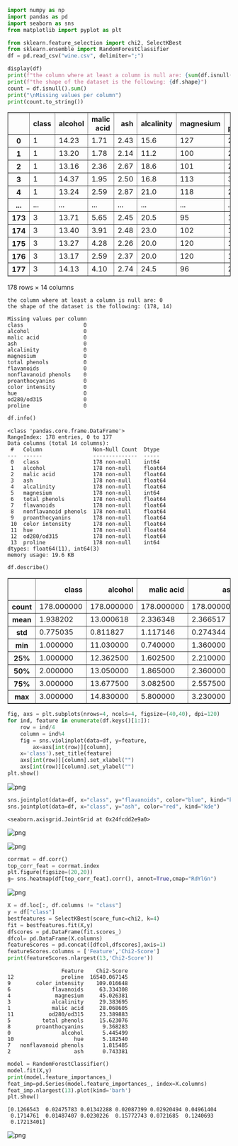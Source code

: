 ```python
import numpy as np
import pandas as pd
import seaborn as sns
from matplotlib import pyplot as plt

from sklearn.feature_selection import chi2, SelectKBest
from sklearn.ensemble import RandomForestClassifier
df = pd.read_csv("wine.csv", delimiter=";")
```


```python
display(df)
print(f"the column where at least a column is null are: {sum(df.isnull().sum())}")
print(f"the shape of the dataset is the following: {df.shape}")
count = df.isnull().sum()
print("\nMissing values per column")
print(count.to_string())
```


<div>
<style scoped>
    .dataframe tbody tr th:only-of-type {
        vertical-align: middle;
    }

    .dataframe tbody tr th {
        vertical-align: top;
    }

    .dataframe thead th {
        text-align: right;
    }
</style>
<table border="1" class="dataframe">
  <thead>
    <tr style="text-align: right;">
      <th></th>
      <th>class</th>
      <th>alcohol</th>
      <th>malic acid</th>
      <th>ash</th>
      <th>alcalinity</th>
      <th>magnesium</th>
      <th>total phenols</th>
      <th>flavanoids</th>
      <th>nonflavanoid phenols</th>
      <th>proanthocyanins</th>
      <th>color intensity</th>
      <th>hue</th>
      <th>od280/od315</th>
      <th>proline</th>
    </tr>
  </thead>
  <tbody>
    <tr>
      <th>0</th>
      <td>1</td>
      <td>14.23</td>
      <td>1.71</td>
      <td>2.43</td>
      <td>15.6</td>
      <td>127</td>
      <td>2.80</td>
      <td>3.06</td>
      <td>0.28</td>
      <td>2.29</td>
      <td>5.64</td>
      <td>1.04</td>
      <td>3.92</td>
      <td>1065</td>
    </tr>
    <tr>
      <th>1</th>
      <td>1</td>
      <td>13.20</td>
      <td>1.78</td>
      <td>2.14</td>
      <td>11.2</td>
      <td>100</td>
      <td>2.65</td>
      <td>2.76</td>
      <td>0.26</td>
      <td>1.28</td>
      <td>4.38</td>
      <td>1.05</td>
      <td>3.40</td>
      <td>1050</td>
    </tr>
    <tr>
      <th>2</th>
      <td>1</td>
      <td>13.16</td>
      <td>2.36</td>
      <td>2.67</td>
      <td>18.6</td>
      <td>101</td>
      <td>2.80</td>
      <td>3.24</td>
      <td>0.30</td>
      <td>2.81</td>
      <td>5.68</td>
      <td>1.03</td>
      <td>3.17</td>
      <td>1185</td>
    </tr>
    <tr>
      <th>3</th>
      <td>1</td>
      <td>14.37</td>
      <td>1.95</td>
      <td>2.50</td>
      <td>16.8</td>
      <td>113</td>
      <td>3.85</td>
      <td>3.49</td>
      <td>0.24</td>
      <td>2.18</td>
      <td>7.80</td>
      <td>0.86</td>
      <td>3.45</td>
      <td>1480</td>
    </tr>
    <tr>
      <th>4</th>
      <td>1</td>
      <td>13.24</td>
      <td>2.59</td>
      <td>2.87</td>
      <td>21.0</td>
      <td>118</td>
      <td>2.80</td>
      <td>2.69</td>
      <td>0.39</td>
      <td>1.82</td>
      <td>4.32</td>
      <td>1.04</td>
      <td>2.93</td>
      <td>735</td>
    </tr>
    <tr>
      <th>...</th>
      <td>...</td>
      <td>...</td>
      <td>...</td>
      <td>...</td>
      <td>...</td>
      <td>...</td>
      <td>...</td>
      <td>...</td>
      <td>...</td>
      <td>...</td>
      <td>...</td>
      <td>...</td>
      <td>...</td>
      <td>...</td>
    </tr>
    <tr>
      <th>173</th>
      <td>3</td>
      <td>13.71</td>
      <td>5.65</td>
      <td>2.45</td>
      <td>20.5</td>
      <td>95</td>
      <td>1.68</td>
      <td>0.61</td>
      <td>0.52</td>
      <td>1.06</td>
      <td>7.70</td>
      <td>0.64</td>
      <td>1.74</td>
      <td>740</td>
    </tr>
    <tr>
      <th>174</th>
      <td>3</td>
      <td>13.40</td>
      <td>3.91</td>
      <td>2.48</td>
      <td>23.0</td>
      <td>102</td>
      <td>1.80</td>
      <td>0.75</td>
      <td>0.43</td>
      <td>1.41</td>
      <td>7.30</td>
      <td>0.70</td>
      <td>1.56</td>
      <td>750</td>
    </tr>
    <tr>
      <th>175</th>
      <td>3</td>
      <td>13.27</td>
      <td>4.28</td>
      <td>2.26</td>
      <td>20.0</td>
      <td>120</td>
      <td>1.59</td>
      <td>0.69</td>
      <td>0.43</td>
      <td>1.35</td>
      <td>10.20</td>
      <td>0.59</td>
      <td>1.56</td>
      <td>835</td>
    </tr>
    <tr>
      <th>176</th>
      <td>3</td>
      <td>13.17</td>
      <td>2.59</td>
      <td>2.37</td>
      <td>20.0</td>
      <td>120</td>
      <td>1.65</td>
      <td>0.68</td>
      <td>0.53</td>
      <td>1.46</td>
      <td>9.30</td>
      <td>0.60</td>
      <td>1.62</td>
      <td>840</td>
    </tr>
    <tr>
      <th>177</th>
      <td>3</td>
      <td>14.13</td>
      <td>4.10</td>
      <td>2.74</td>
      <td>24.5</td>
      <td>96</td>
      <td>2.05</td>
      <td>0.76</td>
      <td>0.56</td>
      <td>1.35</td>
      <td>9.20</td>
      <td>0.61</td>
      <td>1.60</td>
      <td>560</td>
    </tr>
  </tbody>
</table>
<p>178 rows × 14 columns</p>
</div>


    the column where at least a column is null are: 0
    the shape of the dataset is the following: (178, 14)
    
    Missing values per column
    class                   0
    alcohol                 0
    malic acid              0
    ash                     0
    alcalinity              0
    magnesium               0
    total phenols           0
    flavanoids              0
    nonflavanoid phenols    0
    proanthocyanins         0
    color intensity         0
    hue                     0
    od280/od315             0
    proline                 0
    


```python
df.info()
```

    <class 'pandas.core.frame.DataFrame'>
    RangeIndex: 178 entries, 0 to 177
    Data columns (total 14 columns):
     #   Column                Non-Null Count  Dtype  
    ---  ------                --------------  -----  
     0   class                 178 non-null    int64  
     1   alcohol               178 non-null    float64
     2   malic acid            178 non-null    float64
     3   ash                   178 non-null    float64
     4   alcalinity            178 non-null    float64
     5   magnesium             178 non-null    int64  
     6   total phenols         178 non-null    float64
     7   flavanoids            178 non-null    float64
     8   nonflavanoid phenols  178 non-null    float64
     9   proanthocyanins       178 non-null    float64
     10  color intensity       178 non-null    float64
     11  hue                   178 non-null    float64
     12  od280/od315           178 non-null    float64
     13  proline               178 non-null    int64  
    dtypes: float64(11), int64(3)
    memory usage: 19.6 KB
    


```python
df.describe()
```




<div>
<style scoped>
    .dataframe tbody tr th:only-of-type {
        vertical-align: middle;
    }

    .dataframe tbody tr th {
        vertical-align: top;
    }

    .dataframe thead th {
        text-align: right;
    }
</style>
<table border="1" class="dataframe">
  <thead>
    <tr style="text-align: right;">
      <th></th>
      <th>class</th>
      <th>alcohol</th>
      <th>malic acid</th>
      <th>ash</th>
      <th>alcalinity</th>
      <th>magnesium</th>
      <th>total phenols</th>
      <th>flavanoids</th>
      <th>nonflavanoid phenols</th>
      <th>proanthocyanins</th>
      <th>color intensity</th>
      <th>hue</th>
      <th>od280/od315</th>
      <th>proline</th>
    </tr>
  </thead>
  <tbody>
    <tr>
      <th>count</th>
      <td>178.000000</td>
      <td>178.000000</td>
      <td>178.000000</td>
      <td>178.000000</td>
      <td>178.000000</td>
      <td>178.000000</td>
      <td>178.000000</td>
      <td>178.000000</td>
      <td>178.000000</td>
      <td>178.000000</td>
      <td>178.000000</td>
      <td>178.000000</td>
      <td>178.000000</td>
      <td>178.000000</td>
    </tr>
    <tr>
      <th>mean</th>
      <td>1.938202</td>
      <td>13.000618</td>
      <td>2.336348</td>
      <td>2.366517</td>
      <td>19.494944</td>
      <td>99.741573</td>
      <td>2.295112</td>
      <td>2.029270</td>
      <td>0.361854</td>
      <td>1.590899</td>
      <td>5.058090</td>
      <td>0.957449</td>
      <td>2.611685</td>
      <td>746.893258</td>
    </tr>
    <tr>
      <th>std</th>
      <td>0.775035</td>
      <td>0.811827</td>
      <td>1.117146</td>
      <td>0.274344</td>
      <td>3.339564</td>
      <td>14.282484</td>
      <td>0.625851</td>
      <td>0.998859</td>
      <td>0.124453</td>
      <td>0.572359</td>
      <td>2.318286</td>
      <td>0.228572</td>
      <td>0.709990</td>
      <td>314.907474</td>
    </tr>
    <tr>
      <th>min</th>
      <td>1.000000</td>
      <td>11.030000</td>
      <td>0.740000</td>
      <td>1.360000</td>
      <td>10.600000</td>
      <td>70.000000</td>
      <td>0.980000</td>
      <td>0.340000</td>
      <td>0.130000</td>
      <td>0.410000</td>
      <td>1.280000</td>
      <td>0.480000</td>
      <td>1.270000</td>
      <td>278.000000</td>
    </tr>
    <tr>
      <th>25%</th>
      <td>1.000000</td>
      <td>12.362500</td>
      <td>1.602500</td>
      <td>2.210000</td>
      <td>17.200000</td>
      <td>88.000000</td>
      <td>1.742500</td>
      <td>1.205000</td>
      <td>0.270000</td>
      <td>1.250000</td>
      <td>3.220000</td>
      <td>0.782500</td>
      <td>1.937500</td>
      <td>500.500000</td>
    </tr>
    <tr>
      <th>50%</th>
      <td>2.000000</td>
      <td>13.050000</td>
      <td>1.865000</td>
      <td>2.360000</td>
      <td>19.500000</td>
      <td>98.000000</td>
      <td>2.355000</td>
      <td>2.135000</td>
      <td>0.340000</td>
      <td>1.555000</td>
      <td>4.690000</td>
      <td>0.965000</td>
      <td>2.780000</td>
      <td>673.500000</td>
    </tr>
    <tr>
      <th>75%</th>
      <td>3.000000</td>
      <td>13.677500</td>
      <td>3.082500</td>
      <td>2.557500</td>
      <td>21.500000</td>
      <td>107.000000</td>
      <td>2.800000</td>
      <td>2.875000</td>
      <td>0.437500</td>
      <td>1.950000</td>
      <td>6.200000</td>
      <td>1.120000</td>
      <td>3.170000</td>
      <td>985.000000</td>
    </tr>
    <tr>
      <th>max</th>
      <td>3.000000</td>
      <td>14.830000</td>
      <td>5.800000</td>
      <td>3.230000</td>
      <td>30.000000</td>
      <td>162.000000</td>
      <td>3.880000</td>
      <td>5.080000</td>
      <td>0.660000</td>
      <td>3.580000</td>
      <td>13.000000</td>
      <td>1.710000</td>
      <td>4.000000</td>
      <td>1680.000000</td>
    </tr>
  </tbody>
</table>
</div>




```python
fig, axs = plt.subplots(nrows=4, ncols=4, figsize=(40,40), dpi=120)
for ind, feature in enumerate(df.keys()[1:]):
    row = ind/4
    column = ind%4
    fig = sns.violinplot(data=df, y=feature,
        ax=axs[int(row)][column],
    x='class').set_title(feature)
    axs[int(row)][column].set_xlabel("")
    axs[int(row)][column].set_ylabel("")
plt.show()
```


    
![png](images/output_4_0.png)
    



```python
sns.jointplot(data=df, x="class", y="flavanoids", color="blue", kind="kde")
sns.jointplot(data=df, x="class", y="ash", color="red", kind="kde")
```




    <seaborn.axisgrid.JointGrid at 0x24fcdd2e9a0>




    
![png](images/output_5_1_.png)
    



    
![png](images/output_5_2_.png)
    



```python
corrmat = df.corr()
top_corr_feat = corrmat.index
plt.figure(figsize=(20,20))
g= sns.heatmap(df[top_corr_feat].corr(), annot=True,cmap="RdYlGn")
```


    
![png](images/output_6_0_.png)
    



```python
X = df.loc[:, df.columns != "class"]
y = df["class"]
bestfeatures = SelectKBest(score_func=chi2, k=4)
fit = bestfeatures.fit(X,y)
dfscores = pd.DataFrame(fit.scores_)
dfcol= pd.DataFrame(X.columns)
featureScores = pd.concat([dfcol,dfscores],axis=1)
featureScores.columns = ['Feature','Chi2-Score']
print(featureScores.nlargest(13,'Chi2-Score'))
```

                     Feature    Chi2-Score
    12               proline  16540.067145
    9        color intensity    109.016648
    6             flavanoids     63.334308
    4              magnesium     45.026381
    3             alcalinity     29.383695
    1             malic acid     28.068605
    11           od280/od315     23.389883
    5          total phenols     15.623076
    8        proanthocyanins      9.368283
    0                alcohol      5.445499
    10                   hue      5.182540
    7   nonflavanoid phenols      1.815485
    2                    ash      0.743381
    


```python
model = RandomForestClassifier()
model.fit(X,y)
print(model.feature_importances_)
feat_imp=pd.Series(model.feature_importances_, index=X.columns)
feat_imp.nlargest(13).plot(kind='barh')
plt.show()
```

    [0.1266543  0.02475783 0.01342288 0.02087399 0.02920494 0.04961404
     0.1714761  0.01487407 0.0230226  0.15772743 0.0721685  0.1240693
     0.17213401]
    


    
![png](images/output_8_1.png)
    

